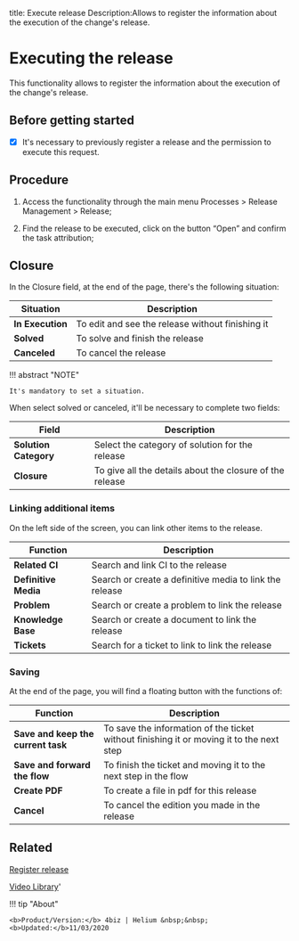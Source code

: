 title: Execute release
Description:Allows to register the information about the execution of the change's release. 
# Executing the release
This functionality allows to register the information about the execution of the change's release.

## Before getting started

- [x] It's necessary to previously register a release and the permission to execute this request.

Procedure
-------------

1. Access the functionality through the main menu Processes \> Release
    Management \> Release;

2.  Find the release to be executed, click on the button “Open” and
    confirm the task attribution;

## Closure

In the Closure field, at the end of the page, there's the following situation:

|Situation|Description|
|------|-----------|
|**In Execution**|To edit and see the release without finishing it|
|**Solved**|To solve and finish the release|
|**Canceled**|To cancel the release|

!!! abstract "NOTE"

    It's mandatory to set a situation.

When select solved or canceled, it'll be necessary to complete two fields:

|Field|Description|
|-----|-----------|
|**Solution Category**|Select the category of solution for the release|
|**Closure**|To give all the details about the closure of the release|

### Linking additional items

On the left side of the screen, you can link other items to the release.

|Function|Description|
|--------|-----------|
|**Related CI**|Search and link CI to the release|
|**Definitive Media**|Search or create a definitive media to link the release|
|**Problem**|Search or create a problem to link the release|
|**Knowledge Base**|Search or create a document to link the release|
|**Tickets**|Search for a ticket to link to link the release|
    
### Saving

At the end of the page, you will find a floating button with the functions of:

|Function|Description|
|--------|-----------|
|**Save and keep the current task**|To save the information of the ticket without finishing it or moving it to the next step|
|**Save and forward the flow**|To finish the ticket and moving it to the next step in the flow|
|**Create PDF**|To create a file in pdf for this release|
|**Cancel**|To cancel the edition you made in the release|


Related
-----------

[Register release](/en-us/4biz-helium/processes/release/use/register-release-request.html)

<i class='fa fa-youtube-play  fa-2x' style='color:#97ce17;vertical-align: middle;'> </i> [Video Library](https://www.youtube.com/playlist?list=PLB5qK2uzf2RMA1W1Js4-lPEDUDUJJ_rUa)'

!!! tip "About"

    <b>Product/Version:</b> 4biz | Helium &nbsp;&nbsp;
    <b>Updated:</b>11/03/2020
